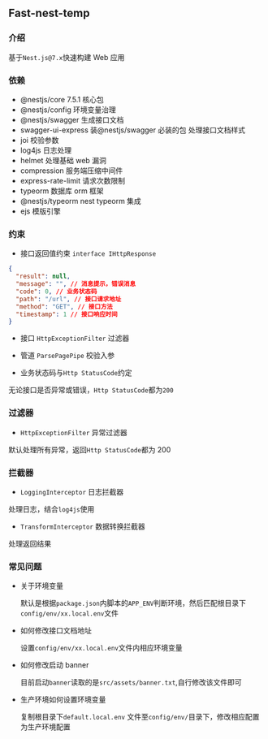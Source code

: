 ## Fast-nest-temp

### 介绍

基于`Nest.js@7.x`快速构建 Web 应用

### 依赖

- @nestjs/core 7.5.1 核心包
- @nestjs/config 环境变量治理
- @nestjs/swagger 生成接口文档
- swagger-ui-express 装@nestjs/swagger 必装的包 处理接口文档样式
- joi 校验参数
- log4js 日志处理
- helmet 处理基础 web 漏洞
- compression 服务端压缩中间件
- express-rate-limit 请求次数限制
- typeorm 数据库 orm 框架
- @nestjs/typeorm nest typeorm 集成
- ejs 模版引擎

### 约束

- 接口返回值约束 `interface IHttpResponse`

```json
{
  "result": null,
  "message": "", // 消息提示，错误消息
  "code": 0, // 业务状态码
  "path": "/url", // 接口请求地址
  "method": "GET", // 接口方法
  "timestamp": 1 // 接口响应时间
}
```

- 接口 `HttpExceptionFilter` 过滤器
- 管道 `ParsePagePipe` 校验入参

- 业务状态码与`Http StatusCode`约定

无论接口是否异常或错误，`Http StatusCode`都为`200`

### 过滤器

- `HttpExceptionFilter` 异常过滤器

默认处理所有异常，返回`Http StatusCode`都为 200

### 拦截器

- `LoggingInterceptor` 日志拦截器

处理日志，结合`log4js`使用

- `TransformInterceptor` 数据转换拦截器

处理返回结果

### 常见问题

- 关于环境变量

  默认是根据`package.json`内脚本的`APP_ENV`判断环境，然后匹配根目录下`config/env/xx.local.env`文件

- 如何修改接口文档地址

  设置`config/env/xx.local.env`文件内相应环境变量

- 如何修改启动 banner

  目前启动`banner`读取的是`src/assets/banner.txt`,自行修改该文件即可

- 生产环境如何设置环境变量

  复制根目录下`default.local.env` 文件至`config/env/`目录下，修改相应配置为生产环境配置

